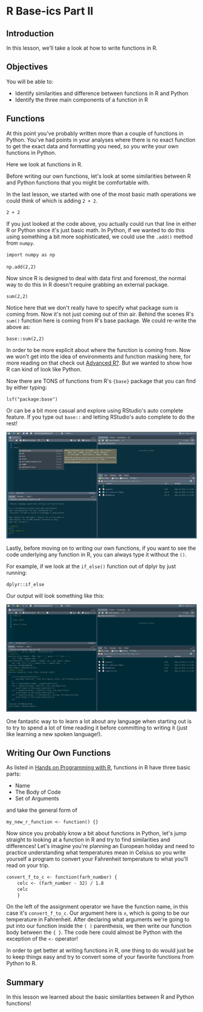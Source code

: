 # R Base-ics Part II  

## Introduction

In this lesson, we'll take a look at how to write functions in R.

## Objectives

You will be able to: 

* Identify similarities and difference between functions in R and Python
* Identify the three main components of a function in R

## Functions

At this point you've probably written more than a couple of functions in Python.
You've had points in your analyses where there is no exact function to get the exact data and formatting you need, so you write your own functions in Python.

Here we look at functions in R.

Before writing our own functions, let's look at some similarities between R and Python functions that you might be comfortable with.

In the last lesson, we started with one of the most basic math operations we could think of which is adding `2 + 2`.

```{r}
2 + 2 
```

If you just looked at the code above, you actually could run that line in either R or Python since it's just basic math.
In Python, if we wanted to do this using something a bit more sophisticated, we could use the `.add()` method from `numpy`.

```{python}
import numpy as np

np.add(2,2)
```

Now since R is designed to deal with data first and foremost, the normal way to do this in R doesn't require grabbing an external package.

```{r}
sum(2,2) 
```

Notice here that we don't really have to specify what package sum is coming from.
Now it's not just coming out of thin air.
Behind the scenes R's `sum()` function here is coming from R's base package.
We could re-write the above as:

```{r}
base::sum(2,2) 
```

In order to be more explicit about where the function is coming from.
Now we won't get into the idea of environments and function masking here, for more reading on that check out [Advanced R?](http://adv-r.had.co.nz/Introduction.html). 
But we wanted to show how R can kind of look like Python.

Now there are TONS of functions from R's `{base}` package that you can find by either typing:

```{r}
lsf("package:base")
```

Or can be a bit more casual and explore using RStudio's auto complete feature.
If you type out `base::` and letting RStudio's auto complete to do the rest! 

![](img/rbase2-1.png)

Lastly, before moving on to writing our own functions, if you want to see the code underlying any function in R, you can always type it without the `()`.

For example, if we look at the `if_else()` function out of dplyr by just running:

```{r}
dplyr::if_else
```

Our output will look something like this:

![](img/rbase2-2.png)

One fantastic way to to learn a lot about any language when starting out is to try to spend a lot of time reading it before committing to writing it (just like learning a new spoken language!).

## Writing Our Own Functions

As listed in [Hands on Programming with R](https://rstudio-education.github.io/hopr/basics.html#functions), functions in R have three basic parts:

* Name
* The Body of Code
* Set of Arguments 

and take the general form of 

```{r}
my_new_r_function <- function() {} 
```

Now since you probably know a bit about functions in Python, let's jump straight to looking at a function in R and try to find similarities and differences!
Let's imagine you're planning an European holiday and need to practice understanding what temperatures mean in Celsius so you write yourself a program to convert your Fahrenheit temperature to what you'll read on your trip.

```{r}
convert_f_to_c <- function(farh_number) {
	celc <- (farh_number - 32) / 1.8
	celc
	}
```

On the left of the assignment operator we have the function name, in this case it's `convert_f_to_c`.
Our argument here is `x`, which is going to be our temperature in Fahrenheit.
After declaring what arguments we're going to put into our function inside the `( )` parenthesis, we then write our function body between the `{ }`.
The code here could almost be Python with the exception of the `<-` operator! 

In order to get better at writing functions in R, one thing to do would just be to keep things easy and try to convert some of your favorite functions from Python to R.

## Summary

In this lesson we learned about the basic similarities between R and Python functions!
